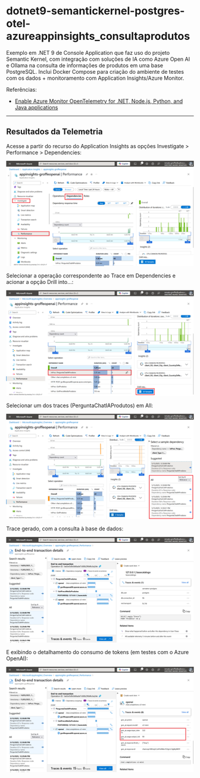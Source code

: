 # dotnet9-semantickernel-postgres-otel-azureappinsights_consultaprodutos
Exemplo em .NET 9 de Console Application que faz uso do projeto Semantic Kernel, com integração com soluções de IA como Azure Open AI e Ollama na consulta de informações de produtos em uma base PostgreSQL. Inclui Docker Compose para criação do ambiente de testes com os dados + monitoramento com Application Insights/Azure Monitor.

Referências:
* [Enable Azure Monitor OpenTelemetry for .NET, Node.js, Python, and Java applications](https://learn.microsoft.com/en-us/azure/azure-monitor/app/opentelemetry-enable?tabs=net)

---

## Resultados da Telemetria

Acesse a partir do recurso do Application Insights as opções Investigate > Performance > Dependencies:

![Application Insights](img/otel-appinsights-00.png)

Selecionar a operação correspondente ao Trace em Dependencies e acionar a opção Drill into...:

![Application Insights - Dependencies](img/otel-appinsights-01.png)

Selecionar um dos traces (PerguntaChatIAProdutos) em All:

![Traces disponíveis](img/otel-appinsights-02.png)

Trace gerado, com a consulta à base de dados:

![Trace gerado + consulta à base](img/otel-appinsights-03.png)

E exibindo o detalhamento do consumo de tokens (em testes com o Azure OpenAI):

![Trace gerado + consumo de tokens](img/otel-appinsights-04.png)